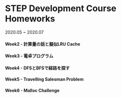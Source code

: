 # STEP Development Course Homeworks

2020.05 ~ 2020.07

#### Week2 - 計算量の話と擬似LRU Cache

#### Week3 - 電卓プログラム

#### Week4 - DFSとBFSで経路を探す

#### Week5 - Travelling Salesman Problem

#### Week6 - Malloc Challenge